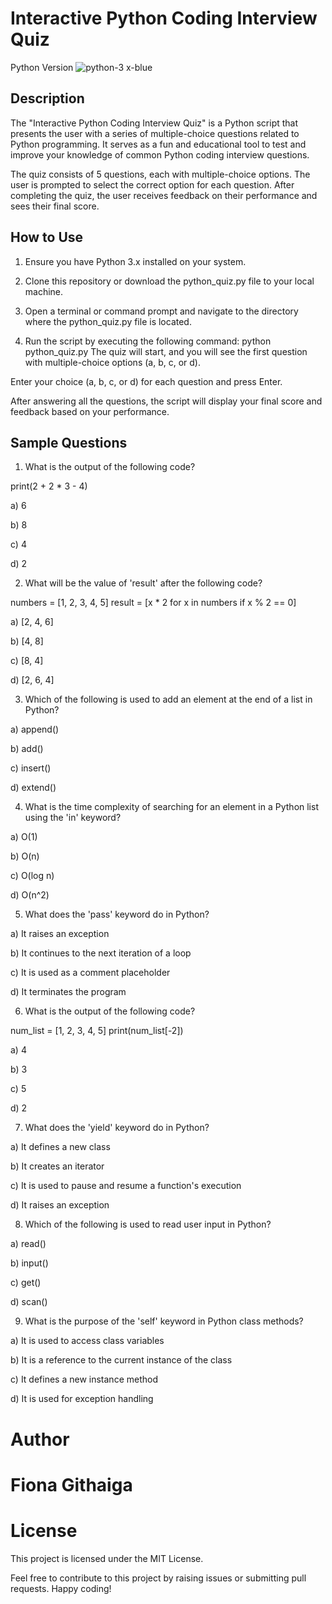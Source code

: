 # Interactive Python Coding Interview Quiz
Python Version 
![python-3 x-blue](https://github.com/FionaG26/My_Portfolio_Projects/assets/111144758/85d35a5d-fb49-4f8b-b7cf-0424deb406da)

## Description
The "Interactive Python Coding Interview Quiz" is a Python script that presents the user with a series of multiple-choice questions related to Python programming. It serves as a fun and educational tool to test and improve your knowledge of common Python coding interview questions.

The quiz consists of 5 questions, each with multiple-choice options. The user is prompted to select the correct option for each question. After completing the quiz, the user receives feedback on their performance and sees their final score.

## How to Use
1. Ensure you have Python 3.x installed on your system.

2. Clone this repository or download the python_quiz.py file to your local machine.

3. Open a terminal or command prompt and navigate to the directory where the python_quiz.py file is located.

4. Run the script by executing the following command:
python python_quiz.py
The quiz will start, and you will see the first question with multiple-choice options (a, b, c, or d).

Enter your choice (a, b, c, or d) for each question and press Enter.

After answering all the questions, the script will display your final score and feedback based on your performance.

## Sample Questions
1. What is the output of the following code?

print(2 + 2 * 3 - 4)

a) 6

b) 8

c) 4

d) 2

2. What will be the value of 'result' after the following code?

numbers = [1, 2, 3, 4, 5]
result = [x * 2 for x in numbers if x % 2 == 0]

a) [2, 4, 6]

b) [4, 8]

c) [8, 4]

d) [2, 6, 4]


3. Which of the following is used to add an element at the end of a list in Python?
   
a) append()

b) add()

c) insert()

d) extend()

4. What is the time complexity of searching for an element in a Python list using the 'in' keyword?
   
a) O(1)

b) O(n)

c) O(log n)

d) O(n^2)

5. What does the 'pass' keyword do in Python?
   
a) It raises an exception

b) It continues to the next iteration of a loop

c) It is used as a comment placeholder

d) It terminates the program

6. What is the output of the following code?

num_list = [1, 2, 3, 4, 5]
print(num_list[-2])

a) 4

b) 3

c) 5

d) 2

7. What does the 'yield' keyword do in Python?
   
a) It defines a new class

b) It creates an iterator

c) It is used to pause and resume a function's execution

d) It raises an exception

8. Which of the following is used to read user input in Python?
   
a) read()

b) input()

c) get()

d) scan()

9. What is the purpose of the 'self' keyword in Python class methods?
    
a) It is used to access class variables

b) It is a reference to the current instance of the class

c) It defines a new instance method

d) It is used for exception handling


# Author
# Fiona Githaiga

# License
This project is licensed under the MIT License.

Feel free to contribute to this project by raising issues or submitting pull requests. Happy coding!
